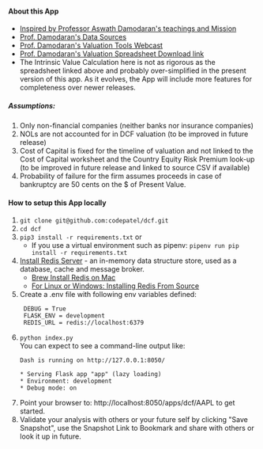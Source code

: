 #### About this App ####
- [Inspired by Professor Aswath Damodaran's teachings and Mission](http://pages.stern.nyu.edu/~adamodar/New_Home_Page/home.htm)
- [Prof. Damodaran's Data Sources](http://pages.stern.nyu.edu/~adamodar/New_Home_Page/datacurrent.html)
- [Prof. Damodaran's Valuation Tools Webcast](https://www.youtube.com/watch?v=F9GfXJ-IrSA)
- [Prof. Damodaran's Valuation Spreadsheet Download link](http://www.stern.nyu.edu/~adamodar/pc/fcffsimpleginzuCorona.xlsx)
- The Intrinsic Value Calculation here is not as rigorous as the spreadsheet linked above and probably over-simplified in the present version of this app. As it evolves, the App will include more features for completeness over newer releases.

##### *Assumptions:* #####
1. Only non-financial companies (neither banks nor insurance companies)
2. NOLs are not accounted for in DCF valuation (to be improved in future release)
3. Cost of Capital is fixed for the timeline of valuation and not linked to the Cost of Capital worksheet and the Country Equity Risk Premium look-up (to be improved in future release and linked to source CSV if available)
4. Probability of failure for the firm assumes proceeds in case of bankruptcy are 50 cents on the $ of Present Value.

#### How to setup this App locally ####
1. `git clone git@github.com:codepatel/dcf.git`
2. `cd dcf`
3. `pip3 install -r requirements.txt` or 
    - If you use a virtual environment such as pipenv: `pipenv run pip install -r requirements.txt`
4. [Install Redis Server](https://redis.io/) - an in-memory data structure store, used as a database, cache and message broker.
    - [Brew Install Redis on Mac](https://gist.github.com/tomysmile/1b8a321e7c58499ef9f9441b2faa0aa8)
    - [For Linux or Windows: Installing Redis From Source](https://realpython.com/python-redis/#installing-redis-from-source)
5. Create a .env file with following env variables defined:
   ```
    DEBUG = True
    FLASK_ENV = development
    REDIS_URL = redis://localhost:6379
    ```
6. `python index.py`  
    You can expect to see a command-line output like:
    ```
    Dash is running on http://127.0.0.1:8050/

    * Serving Flask app "app" (lazy loading)
    * Environment: development
    * Debug mode: on
    ```
7. Point your browser to: http://localhost:8050/apps/dcf/AAPL to get started.
8. Validate your analysis with others or your future self by clicking "Save Snapshot", use the Snapshot Link to Bookmark and share with others or look it up in future.
